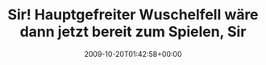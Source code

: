 ---
retweeted: false
source: <a href="http://twitter.com" rel="nofollow">Twitter Web Client</a>
entities:
  hashtags:
  - text: katzenkinder
    indices:
    - '98'
    - '111'
  symbols: []
  user_mentions: []
  urls: []
display_text_range:
- '0'
- '111'
favorite_count: '0'
id_str: '5007050587'
truncated: false
retweet_count: '0'
id: '5007050587'
created_at: Tue Oct 20 01:42:58 +0000 2009
favorited: false
full_text: 'Sir! Hauptgefreiter Wuschelfell wäre dann jetzt bereit zum Spielen, Sir!
  http://twitpic.com/m72pz #katzenkinder'
lang: de
tags:
- katzenkinder
- pesos/twitter
date: '2009-10-20T01:42:58+00:00'
src: https://twitter.com/bascht/status/5007050587
original_url: https://twitter.com/bascht/status/5007050587
type: twitter_tweet
text: 'Sir! Hauptgefreiter Wuschelfell wäre dann jetzt bereit zum Spielen, Sir! http://twitpic.com/m72pz
  #katzenkinder'
title: Sir! Hauptgefreiter Wuschelfell wäre dann jetzt bereit zum Spielen, Sir

---